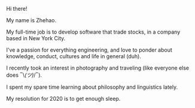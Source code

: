 Hi there!

My name is Zhehao.

My full-time job is to develop software that trade stocks, in a company based in New York City.

I've a passion for everything engineering, and love to ponder about knowledge, conduct, cultures and life in general (duh).

I recently took an interest in photography and traveling (like everyone else does ‾\\_(ツ)_/‾).

I spent my spare time learning about philosophy and linguistics lately.

My resolution for 2020 is to get enough sleep.

